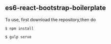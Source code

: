 ## es6-react-bootstrap-boilerplate

To use, first download the repository,then do 

<code>$ npm install</code> 

<code>$ gulp serve</code> 
